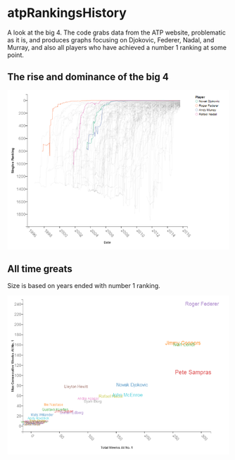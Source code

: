 # atpRankingsHistory

A look at the big 4. The code grabs data from the ATP website, problematic as it is, and produces graphs focusing on Djokovic, Federer, Nadal, and Murray, and also all players who have achieved a number 1 ranking at some point.

## The rise and dominance of the big 4
![](big4overtime.png)

## All time greats
Size is based on years ended with number 1 ranking.

![](alltimegreats.png)
